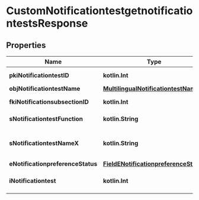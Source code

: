 
# CustomNotificationtestgetnotificationtestsResponse

## Properties
Name | Type | Description | Notes
------------ | ------------- | ------------- | -------------
**pkiNotificationtestID** | **kotlin.Int** | The unique ID of the Notificationtest | 
**objNotificationtestName** | [**MultilingualNotificationtestName**](MultilingualNotificationtestName.md) |  | 
**fkiNotificationsubsectionID** | **kotlin.Int** | The unique ID of the Notificationsubsection | 
**sNotificationtestFunction** | **kotlin.String** | The function name of the Notificationtest | 
**sNotificationtestNameX** | **kotlin.String** | The name of the Notificationtest in the language of the requester | 
**eNotificationpreferenceStatus** | [**FieldENotificationpreferenceStatus**](FieldENotificationpreferenceStatus.md) |  | 
**iNotificationtest** | **kotlin.Int** | The number of elements returned by the Notificationtest | 



